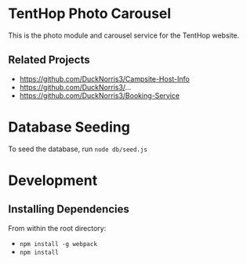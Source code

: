 # TentHop Photo Carousel
This is the photo module and carousel service for the TentHop website.

## Related Projects
* https://github.com/DuckNorris3/Campsite-Host-Info
* https://github.com/DuckNorris3/...
* https://github.com/DuckNorris3/Booking-Service

# Database Seeding
To seed the database, run `node db/seed.js`

# Development
## Installing Dependencies

From within the root directory:
* `npm install -g webpack`
* `npm install`
